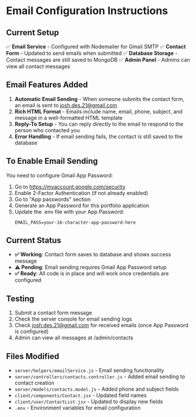 # Email Configuration Instructions

## Current Setup
✅ **Email Service** - Configured with Nodemailer for Gmail SMTP
✅ **Contact Form** - Updated to send emails when submitted
✅ **Database Storage** - Contact messages are still saved to MongoDB
✅ **Admin Panel** - Admins can view all contact messages

## Email Features Added
1. **Automatic Email Sending** - When someone submits the contact form, an email is sent to josh.des.21@gmail.com
2. **Rich HTML Format** - Emails include name, email, phone, subject, and message in a well-formatted HTML template
3. **Reply-To Setup** - You can reply directly to the email to respond to the person who contacted you
4. **Error Handling** - If email sending fails, the contact is still saved to the database

## To Enable Email Sending
You need to configure Gmail App Password:

1. Go to https://myaccount.google.com/security
2. Enable 2-Factor Authentication (if not already enabled)
3. Go to "App passwords" section
4. Generate an App Password for this portfolio application
5. Update the .env file with your App Password:
   ```
   EMAIL_PASS=your-16-character-app-password-here
   ```

## Current Status
- **✅ Working**: Contact form saves to database and shows success message
- **⚠️ Pending**: Email sending requires Gmail App Password setup
- **✅ Ready**: All code is in place and will work once credentials are configured

## Testing
1. Submit a contact form message
2. Check the server console for email sending logs
3. Check josh.des.21@gmail.com for received emails (once App Password is configured)
4. Admin can view all messages at /admin/contacts

## Files Modified
- `server/helpers/emailService.js` - Email sending functionality
- `server/controllers/contacts.controller.js` - Added email sending to contact creation
- `server/models/contacts.model.js` - Added phone and subject fields
- `client/components/Contact.jsx` - Updated field names
- `client/user/ContactList.jsx` - Updated to display new fields
- `.env` - Environment variables for email configuration
